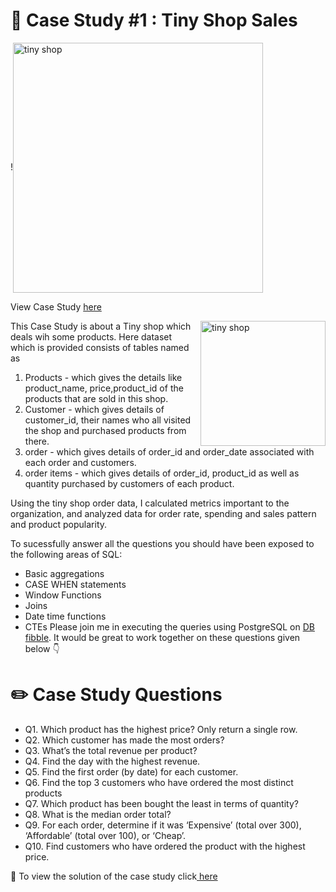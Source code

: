 # 🏪 Case Study #1 : Tiny Shop Sales





!<img align= "center" alt= "tiny shop" width= "400" src="https://d-i-motion.com/wp-content/uploads/2023/05/Tiny-Shop-Sales-624x624.png">


View Case Study [here](https://d-i-motion.com/lessons/customer-orders-analysis/)

<img align= "right" alt= "tiny shop" width= "200" src= "https://img.freepik.com/free-vector/shop-with-open-sign_23-2148562251.jpg?size=626&ext=jpg&uid=R104561754&ga=GA1.2.2040524197.1685204678&semt=ais">

This Case Study is about a Tiny shop which deals wih some products. Here dataset which is provided consists of tables named as
1. Products - which gives the details like product_name, price,product_id of the products that are sold in this shop.
2. Customer - which gives details of customer_id, their names who all visited the shop and purchased products from there.
3. order - which gives details of order_id and order_date associated with each order and customers.
4. order items - which gives details of order_id, product_id as well as quantity purchased by customers of each product.

Using the tiny shop order data, I calculated metrics important to the organization, and analyzed data for order rate, spending and sales pattern and product popularity.

To sucessfully answer all the questions you should have been exposed to the following areas of SQL:

* Basic aggregations
* CASE WHEN statements
* Window Functions
* Joins
* Date time functions
* CTEs
Please join me in executing the queries using PostgreSQL on [DB fibble](https://www.db-fiddle.com/f/5NT4w4rBa1cvFayg2CxUjr/4). It would be great to work together on these questions given below 👇



# ✏️ Case Study Questions

* Q1. Which product has the highest price? Only return a single row.
* Q2. Which customer has made the most orders?
* Q3. What’s the total revenue per product?
* Q4. Find the day with the highest revenue.
* Q5. Find the first order (by date) for each customer.
* Q6. Find the top 3 customers who have ordered the most distinct products
* Q7. Which product has been bought the least in terms of quantity?
* Q8. What is the median order total?
* Q9. For each order, determine if it was ‘Expensive’ (total over 300), ‘Affordable’ (total over 100), or ‘Cheap’.
* Q10. Find customers who have ordered the product with the highest price.



💁 To view the solution of the case study click[ here](https://github.com/akansha1104/Data-in-Motion--challenges/blob/main/tiny%20shop%20sales/tiny%20shop%20solutions.md)









